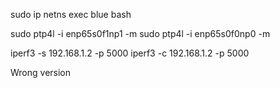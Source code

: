 sudo ip netns exec blue bash

sudo ptp4l -i enp65s0f1np1 -m
sudo ptp4l -i enp65s0f0np0 -m

iperf3 -s 192.168.1.2 -p 5000
iperf3 -c 192.168.1.2 -p 5000

Wrong version